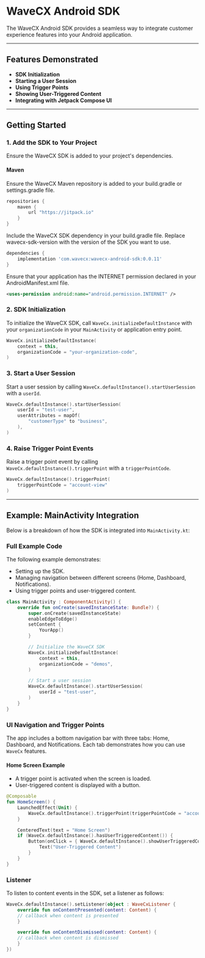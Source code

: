 # WaveCX Android SDK

The WaveCX Android SDK provides a seamless way to integrate customer experience features into your Android application.

---

## Features Demonstrated

- **SDK Initialization**
- **Starting a User Session**
- **Using Trigger Points**
- **Showing User-Triggered Content**
- **Integrating with Jetpack Compose UI**

---

## Getting Started

### 1. Add the SDK to Your Project

Ensure the WaveCX SDK is added to your project's dependencies.

#### Maven

Ensure the WaveCX Maven repository is added to your build.gradle or settings.gradle file. 

```groovy
repositories {
    maven {
        url "https://jitpack.io"
    }
}
```

Include the WaveCX SDK dependency in your build.gradle file. Replace wavecx-sdk-version with the version of the SDK you want to use.

```groovy
dependencies {
    implementation 'com.wavecx:wavecx-android-sdk:0.0.11'
}
```

Ensure that your application has the INTERNET permission declared in your AndroidManifest.xml file.

```xml
<uses-permission android:name="android.permission.INTERNET" />
```

### 2. SDK Initialization

To initialize the WaveCX SDK, call `WaveCx.initializeDefaultInstance` with your `organizationCode` in your `MainActivity` or application entry point.

```kotlin
WaveCx.initializeDefaultInstance(
    context = this,
    organizationCode = "your-organization-code",
)
```

### 3. Start a User Session

Start a user session by calling `WaveCx.defaultInstance().startUserSession` with a `userId`.

```kotlin
WaveCx.defaultInstance().startUserSession(
    userId = "test-user",
    userAttributes = mapOf(
        "customerType" to "business",
    ),
)
```

### 4. Raise Trigger Point Events

Raise a trigger point event by calling `WaveCx.defaultInstance().triggerPoint` with a `triggerPointCode`.

```kotlin
WaveCx.defaultInstance().triggerPoint(
    triggerPointCode = "account-view"
)
```

---

## Example: MainActivity Integration

Below is a breakdown of how the SDK is integrated into `MainActivity.kt`:

### Full Example Code

The following example demonstrates:

- Setting up the SDK.
- Managing navigation between different screens (Home, Dashboard, Notifications).
- Using trigger points and user-triggered content.

```kotlin
class MainActivity : ComponentActivity() {
    override fun onCreate(savedInstanceState: Bundle?) {
        super.onCreate(savedInstanceState)
        enableEdgeToEdge()
        setContent {
            YourApp()
        }

        // Initialize the WaveCX SDK
        WaveCx.initializeDefaultInstance(
            context = this,
            organizationCode = "demos",
        )

        // Start a user session
        WaveCx.defaultInstance().startUserSession(
            userId = "test-user",
        )
    }
}
```

### UI Navigation and Trigger Points

The app includes a bottom navigation bar with three tabs: Home, Dashboard, and Notifications. Each tab demonstrates how you can use `WaveCx` features.

#### Home Screen Example

- A trigger point is activated when the screen is loaded.
- User-triggered content is displayed with a button.

```kotlin
@Composable
fun HomeScreen() {
    LaunchedEffect(Unit) {
        WaveCx.defaultInstance().triggerPoint(triggerPointCode = "account-view")
    }

    CenteredText(text = "Home Screen")
    if (WaveCx.defaultInstance().hasUserTriggeredContent()) {
        Button(onClick = { WaveCx.defaultInstance().showUserTriggeredContent() }) {
            Text("User-Triggered Content")
        }
    }
}
```

### Listener
To listen to content events in the SDK, set a listener as follows:
```kotlin
WaveCx.defaultInstance().setListener(object : WaveCxListener {
    override fun onContentPresented(content: Content) {
	// callback when content is presented
    }

    override fun onContentDismissed(content: Content) {
	// callback when content is dismissed
    }
})
```
